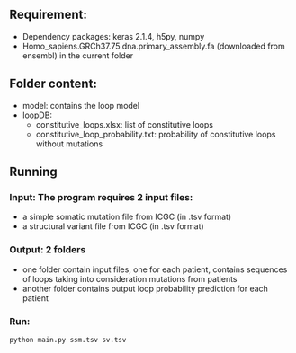 ## Requirement:
+ Dependency packages: keras 2.1.4, h5py, numpy
+ Homo_sapiens.GRCh37.75.dna.primary_assembly.fa (downloaded from ensembl) in the current folder

## Folder content:
* model: contains the loop model
* loopDB:
	* constitutive_loops.xlsx: list of constitutive loops
	* constitutive_loop_probability.txt: probability of constitutive loops without mutations 	
	
			


## Running
### Input: The program requires 2 input files:
  + a simple somatic mutation file from ICGC (in .tsv format)
  + a structural variant file from ICGC (in .tsv format)


### Output: 2 folders
  + one folder contain input files, one for each patient, contains sequences of loops taking into consideration mutations from patients
  + another folder contains output loop probability prediction for each patient

### Run: 
	python main.py ssm.tsv sv.tsv



